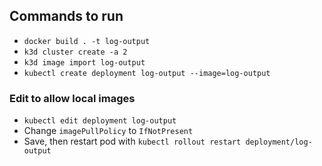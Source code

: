 ## Commands to run

- `docker build . -t log-output`
- `k3d cluster create -a 2`
- `k3d image import log-output`
- `kubectl create deployment log-output --image=log-output`

### Edit to allow local images

- `kubectl edit deployment log-output`
- Change `imagePullPolicy` to `IfNotPresent`
- Save, then restart pod with `kubectl rollout restart deployment/log-output`
